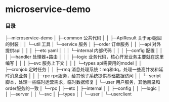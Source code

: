 # microservice-demo
### 目录
├─microservice-demo
│  ├─common                     公共代码
│  │  ├─ApiResult               关于api返回的封装
│  │  └─util                    工具
│  └─service                    服务
│      ├─order                  订单服务
│      │  ├─api                 对外提供api
│      │  │  ├─etc              yaml
│      │  │  └─internal         内部代码
│      │  │      ├─config       配置
│      │  │      ├─handler      处理器+路由
│      │  │      ├─logic        业务代码，核心开发业务主要就在这里编写
│      │  │      ├─svc          服务上下文
│      │  │      └─types        api需要用的model
│      │  ├─cronjob             定时任务
│      │  ├─rmq                 消息处理系统：mq和dq，处理一些高并发和延时消息业务
│      │  ├─rpc                 rpc服务，给其他子系统提供基础数据访问
│      │  └─script              脚本，处理一些临时运营需求，临时数据修复
│      └─user                   用户服务，其他目录和order服务的一致
│          └─rpc
│              ├─etc
│              ├─internal
│              │  ├─config
│              │  ├─logic
│              │  ├─server
│              │  └─svc
│              ├─types
│              │  └─user
│              └─userclient
